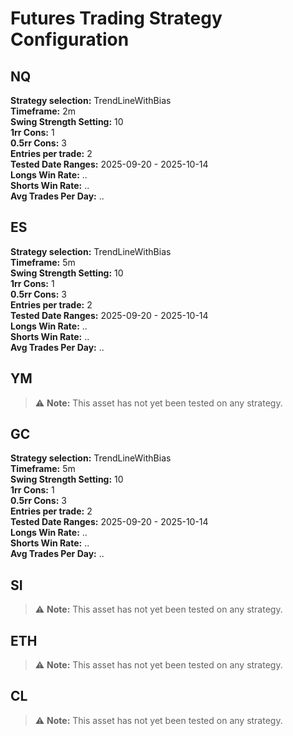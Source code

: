 # Futures Trading Strategy Configuration

## NQ

**Strategy selection:** TrendLineWithBias  
**Timeframe:** 2m  
**Swing Strength Setting:** 10  
**1rr Cons:** 1  
**0.5rr Cons:** 3  
**Entries per trade:** 2  
**Tested Date Ranges:** 2025-09-20 - 2025-10-14  
**Longs Win Rate:** ..  
**Shorts Win Rate:** ..  
**Avg Trades Per Day:** ..  

## ES

**Strategy selection:** TrendLineWithBias  
**Timeframe:** 5m  
**Swing Strength Setting:** 10  
**1rr Cons:** 1  
**0.5rr Cons:** 3  
**Entries per trade:** 2  
**Tested Date Ranges:** 2025-09-20 - 2025-10-14  
**Longs Win Rate:** ..  
**Shorts Win Rate:** ..  
**Avg Trades Per Day:** ..  

## YM

> ⚠️ **Note:** This asset has not yet been tested on any strategy.

## GC

**Strategy selection:** TrendLineWithBias  
**Timeframe:** 5m  
**Swing Strength Setting:** 10  
**1rr Cons:** 1  
**0.5rr Cons:** 3  
**Entries per trade:** 2  
**Tested Date Ranges:** 2025-09-20 - 2025-10-14  
**Longs Win Rate:** ..  
**Shorts Win Rate:** ..  
**Avg Trades Per Day:** ..  

## SI

> ⚠️ **Note:** This asset has not yet been tested on any strategy.

## ETH

> ⚠️ **Note:** This asset has not yet been tested on any strategy.

## CL

> ⚠️ **Note:** This asset has not yet been tested on any strategy.